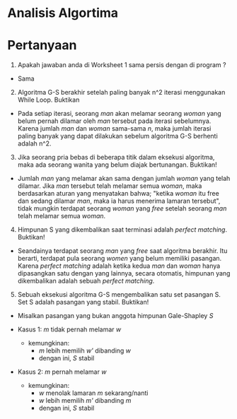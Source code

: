 # Analisis Algortima
# Pertanyaan
1. Apakah jawaban anda di Worksheet 1 sama persis dengan di program ?
  - Sama

2. Algoritma G-S berakhir setelah paling banyak n^2 iterasi menggunakan While Loop. Buktikan 
  - Pada setiap iterasi, seorang _man_ akan melamar seorang _woman_ yang belum pernah dilamar oleh _man_ tersebut pada iterasi sebelumnya. Karena jumlah _man_ dan _woman_ sama-sama _n_, maka jumlah iterasi paling banyak yang dapat dilakukan sebelum algoritma G-S berhenti adalah n^2.

3. Jika seorang pria bebas di beberapa titik dalam eksekusi algoritma, maka ada seorang wanita yang belum diajak bertunangan. Buktikan!
  - Jumlah _man_ yang melamar akan sama dengan jumlah _woman_ yang telah dilamar. Jika _man_ tersebut telah melamar semua _woman_, maka berdasarkan aturan yang menyatakan bahwa; "ketika _woman_ itu free dan sedang dilamar _man_, maka ia harus menerima lamaran tersebut", tidak mungkin terdapat seorang _woman_ yang _free_ setelah seorang _man_ telah melamar semua _woman_.

4. Himpunan S yang dikembalikan saat terminasi adalah _perfect matching_. Buktikan!
  - Seandainya terdapat seorang _man_ yang _free_ saat algoritma berakhir. Itu berarti, terdapat pula seorang _women_ yang belum memiliki pasangan. Karena _perfect matching_ adalah ketika kedua _man_ dan _woman_ hanya dipasangkan satu dengan yang lainnya, secara otomatis, himpunan yang dikembalikan adalah sebuah _perfect matching_. 

5. Sebuah eksekusi algoritma G-S mengembalikan satu set pasangan S. Set S adalah pasangan yang stabil. Buktikan!
  - Misalkan pasangan yang bukan anggota himpunan Gale-Shapley _S_ 
  - Kasus 1: _m_ tidak pernah melamar _w_
    - kemungkinan:
      - _m_ lebih memilih _w'_ dibanding _w_
      - dengan ini, _S_ stabil

  - Kasus 2: _m_ pernah melamar _w_
    - kemungkinan:
      - _w_ menolak lamaran _m_ sekarang/nanti
      - _w_ lebih memilih _m'_ dibanding _m_
      - dengan ini, _S_ stabil
